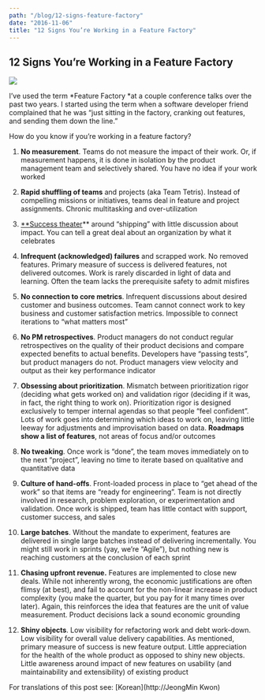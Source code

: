 ```yaml
---
path: "/blog/12-signs-feature-factory"
date: "2016-11-06"
title: "12 Signs You’re Working in a Feature Factory"
---
```


## 12 Signs You’re Working in a Feature Factory

![](https://cdn-images-1.medium.com/max/6226/1*A9HaI7x2MdvkTn48D9a0wg.jpeg)

I’ve used the term *Feature Factory *at a couple conference talks over the past two years. I started using the term when a software developer friend complained that he was “just sitting in the factory, cranking out features, and sending them down the line.”

How do you know if you’re working in a feature factory?

 1. **No measurement**. Teams do not measure the impact of their work. Or, if measurement happens, it is done in isolation by the product management team and selectively shared. You have no idea if your work worked

 2. **Rapid shuffling of teams** and projects (aka Team Tetris). Instead of compelling missions or initiatives, teams deal in feature and project assignments. Chronic multitasking and over-utilization

 3. [**Success theater](https://medium.com/@johnpcutler/success-theater-b60a1666fe67#.5zjj95jy4)** around “shipping” with little discussion about impact. You can tell a great deal about an organization by what it celebrates

 4. **Infrequent (acknowledged) failures** and scrapped work. No removed features. Primary measure of success is delivered features, not delivered outcomes. Work is rarely discarded in light of data and learning. Often the team lacks the prerequisite safety to admit misfires

 5. **No connection to core metrics**. Infrequent discussions about desired customer and business outcomes. Team cannot connect work to key business and customer satisfaction metrics. Impossible to connect iterations to “what matters most”

 6. **No PM retrospectives**. Product managers do not conduct regular retrospectives on the quality of their product decisions and compare expected benefits to actual benefits. Developers have “passing tests”, but product managers do not. Product managers view velocity and output as their key performance indicator

 7. **Obsessing about prioritization**. Mismatch between prioritization rigor (deciding what gets worked on) and validation rigor (deciding if it was, in fact, the right thing to work on). Prioritization rigor is designed exclusively to temper internal agendas so that people “feel confident”. Lots of work goes into determining which ideas to work on, leaving little leeway for adjustments and improvisation based on data. **Roadmaps show a list of features**, not areas of focus and/or outcomes

 8. **No tweaking**. Once work is “done”, the team moves immediately on to the next “project”, leaving no time to iterate based on qualitative and quantitative data

 9. **Culture of hand-offs**. Front-loaded process in place to “get ahead of the work” so that items are “ready for engineering”. Team is not directly involved in research, problem exploration, or experimentation and validation. Once work is shipped, team has little contact with support, customer success, and sales

 10. **Large batches**. Without the mandate to experiment, features are delivered in single large batches instead of delivering incrementally. You might still work in sprints (yay, we’re “Agile”), but nothing new is reaching customers at the conclusion of each sprint

 11. **Chasing upfront revenue.** Features are implemented to close new deals. While not inherently wrong, the economic justifications are often flimsy (at best), and fail to account for the non-linear increase in product complexity (you make the quarter, but you pay for it many times over later). Again, this reinforces the idea that features are the unit of value measurement. Product decisions lack a sound economic grounding

 12. **Shiny objects**. Low visibility for refactoring work and debt work-down. Low visibility for overall value delivery capabilities. As mentioned, primary measure of success is new feature output. Little appreciation for the health of the whole product as opposed to shiny new objects. Little awareness around impact of new features on usability (and maintainability and extensibility) of existing product

For translations of this post see: [Korean](http://JeongMin Kwon)